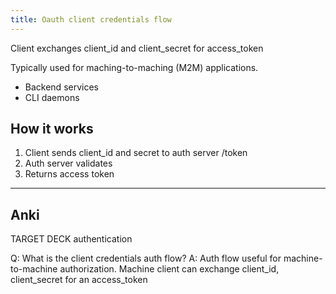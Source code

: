 ```yaml
---
title: Oauth client credentials flow
---
```

Client exchanges client_id and client_secret for access_token

Typically used for maching-to-maching (M2M) applications.
- Backend services
- CLI daemons

## How it works
1. Client sends client_id and secret to auth server /token
2. Auth server validates
3. Returns access token

---
## Anki
TARGET DECK
authentication

Q: What is the client credentials auth flow?
A: Auth flow useful for machine-to-machine authorization. Machine client can exchange client_id, client_secret for an access_token
<!--ID: 1700558287065-->
